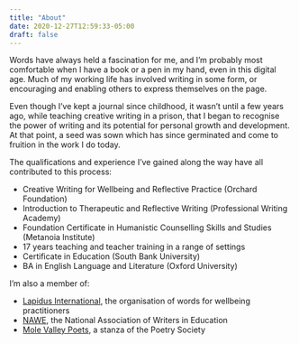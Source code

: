 ```yaml
---
title: "About"
date: 2020-12-27T12:59:33-05:00
draft: false
---
```


Words have always held a fascination for me, and I’m probably most comfortable when I have a book or a pen in my hand, even in this digital age. Much of my working life has involved writing in some form, or encouraging and enabling others to express themselves on the page.

Even though I’ve kept a journal since childhood, it wasn’t until a few years ago, while teaching creative writing in a prison, that I began to recognise the power of writing and its potential for personal growth and development.  At that point, a seed was sown which has since germinated and come to fruition in the work I do today.

The qualifications and experience I’ve gained along the way have all contributed to this process:

- Creative Writing for Wellbeing and Reflective Practice (Orchard Foundation)
- Introduction to Therapeutic and Reflective Writing (Professional Writing Academy)
- Foundation Certificate in Humanistic Counselling Skills and Studies (Metanoia Institute)
- 17 years teaching and teacher training in a range of settings
- Certificate in Education (South Bank University)
- BA in English Language and Literature (Oxford University)

I’m also a member of:

- [Lapidus International](https://lapidus.org.uk/), the organisation of words for wellbeing practitioners
- [NAWE](https://www.nawe.co.uk/), the National Association of Writers in Education
- [Mole Valley Poets](https://www.molevalleypoets.co.uk/), a stanza of the Poetry Society
